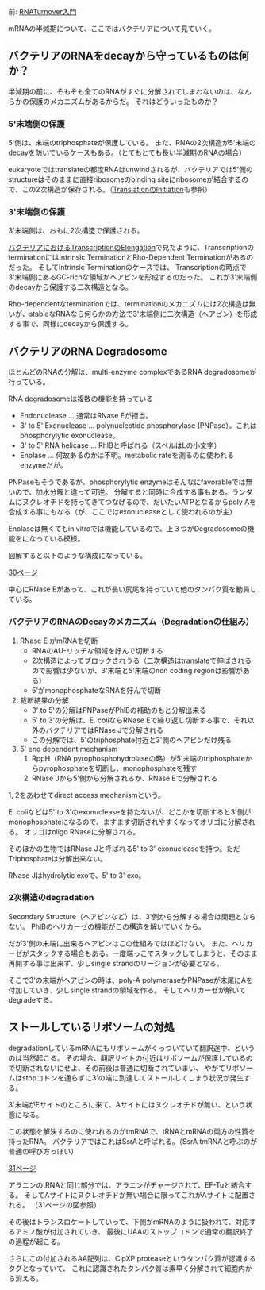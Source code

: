 前: [RNATurnover入門](RNATurnover入門.md)

mRNAの半減期について、ここではバクテリアについて見ていく。

## バクテリアのRNAをdecayから守っているものは何か？

半減期の前に、そもそも全てのRNAがすぐに分解されてしまわないのは、なんらかの保護のメカニズムがあるからだ。
それはどういったものか？

### 5'末端側の保護

5'側は、末端のtriphosphateが保護している。
また、RNAの2次構造が5'末端のdecayを防いているケースもある。（とてもとても長い半減期のRNAの場合）

eukaryoteではtranslateの都度RNAはunwindされるが、バクテリアでは5'側のstructureはそのままに直接ribosomeのbinding siteにribosomeが結合するので、この2次構造が保存される。（[TranslationのInitiation](TranslationのInitiation.md)も参照）

### 3'末端側の保護

3'末端側は、おもに2次構造で保護される。

[バクテリアにおけるTranscriptionのElongation](バクテリアにおけるTranscriptionのElongation.md)で見たように、TranscriptionのterminationにはIntrinsic TerminationとRho-Dependent Terminationがあるのだった。
そしてIntrinsic Terminationのケースでは、
Transcriptionの時点で3'末端側にあるGC-richな領域がヘアピンを形成するのだった。
これが3'末端側のdecayから保護する二次構造となる。

Rho-dependentなterminationでは、terminationのメカニズムには2次構造は無いが、stableなRNAなら何らかの方法で3'末端側に二次構造（ヘアピン）を形成する事で、同様にdecayから保護する。

## バクテリアのRNA Degradosome

ほとんどのRNAの分解は、multi-enzyme complexであるRNA degradosomeが行っている。

RNA degradosomeは複数の機能を持っている

- Endonuclease ... 通常はRNase Eが担当。
- 3' to 5' Exonuclease ... polynucleotide phosphorylase (PNPase）。これはphosphorylytic exonuclease。
- 3' to 5' RNA helicase ... RhlBと呼ばれる（スペルはLの小文字）
- Enolase ... 何故あるのかは不明。metabolic rateを測るのに使われるenzymeだが。

PNPaseもそうであるが、phosphorylytic enzymeはそんなにfavorableでは無いので、加水分解と違って可逆。
分解すると同時に合成する事もある。ランダムにヌクレオチドを持ってきてつなげるので、だいたいATPとなるからpoly Aを合成する事にもなる（が、ここではexonucleaseとして使われるのが主）

Enolaseは無くてもin vitroでは機能しているので、上３つがDegradosomeの機能をになっている模様。

図解すると以下のような構成になっている。

[30ページ](https://karino2.github.io/ImageGallery/MolecularBiology728x3.html#lg=1&slide=29)

中心にRNase Eがあって、これが長い尻尾を持っていて他のタンパク質を動員している。

### バクテリアのRNAのDecayのメカニズム（Degradationの仕組み）

1. RNase E がmRNAを切断
    - RNAのAU-リッチな領域を好んで切断する
    - 2次構造によってブロックされうる（二次構造はtranslateで伸ばされるので影響は少ないが、3'末端と5'末端のnon coding regionは影響がある）
    - 5'がmonophosphateなRNAを好んで切断
2. 裁断結果の分解
    - 3' to 5'の分解はPNPaseがPhlBの補助のもと分解出来る
    - 5' to 3'の分解は、E. coliならRNase Eで繰り返し切断する事で、それ以外のバクテリアではRNase Jで分解される
    - この分解では、5'のtriphosphate付近と3'側のヘアピンだけ残る
3. 5' end dependent mechanism
    1. RppH（RNA pyrophosphohydrolaseの略）が5'末端のtriphosphateからpyrophosphateを切断し、monophosphateを残す
    2.  RNase Jから5'側から分解されるか、RNase Eで分解される

1, 2をあわせてdirect access mechanismという。

E. coliなどは5' to 3'のexonucleaseを持たないが、どこかを切断すると3'側がmonophosphateになるので、ますます切断されやすくなってオリゴに分解される。
オリゴはoligo RNaseに分解される。

そのほかの生物ではRNase Jと呼ばれる5' to 3' exonucleaseを持つ。ただTriphosphateは分解出来ない。

RNase Jはhydrolytic exoで、5' to 3' exo。

### 2次構造のdegradation

Secondary Structure（ヘアピンなど）は、3'側から分解する場合は問題とならない。
PhlBのヘリカーゼの機能がこの構造を解いていくから。

だが3'側の末端に出来るヘアピンはこの仕組みではほどけない。
また、ヘリカーゼがスタックする場合もある。一度端っこでスタックしてしまうと、そのまま再開する事は出来ず、少しsingle strandのリージョンが必要となる。

そこで3'の末端がヘアピンの時は、poly-A polymeraseかPNPaseが末尾にAを付加していき、少しsingle strandの領域を作る。
そしてヘリカーゼが解いてdegradeする。

## ストールしているリボソームの対処

degradationしているmRNAにもリボソームがくっついていて翻訳途中、というのは当然起こる。
その場合、翻訳サイトの付近はリボソームが保護しているので切断されないにせよ、その前後は普通に切断されていまい、
やがてリボソームはstopコドンを通らずに3'の端に到達してストールしてしまう状況が発生する。

3'末端がEサイトのところに来て、Aサイトにはヌクレオチドが無い、という状態になる。

この状態を解決するのに使われるのがtmRNAで、tRNAとmRNAの両方の性質を持ったRNA。
バクテリアではこれはSsrAと呼ばれる。（SsrA tmRNAと呼ぶのが普通の呼び方っぽい）

[31ページ](https://karino2.github.io/ImageGallery/MolecularBiology728x3.html#lg=1&slide=30)

アラニンのtRNAと同じ部分では、アラニンがチャージされて、EF-Tuと結合する。
そしてAサイトにヌクレオチドが無い場合に限ってこれがAサイトに配置される。
（31ページの図参照）

その後はトランスロケートしていって、下側がmRNAのように扱われて、対応するアミノ酸が付加されていき、
最後にUAAのストップコドンで通常の翻訳終了の過程が起こる。

さらにこの付加されるAA配列は、ClpXP proteaseというタンパク質が認識するタグとなっていて、
これに認識されたタンパク質は素早く分解されて細胞内から消える。

